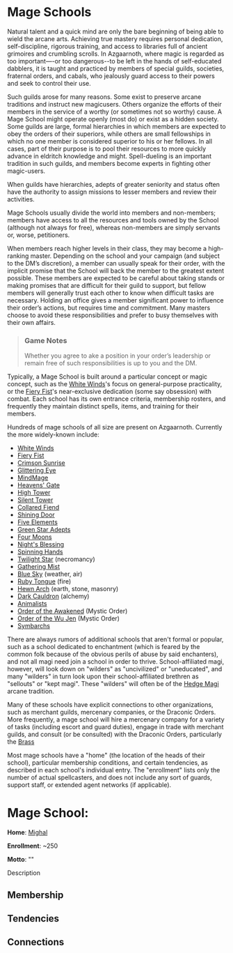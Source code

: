 # Mage Schools
Natural talent and a quick mind are only the bare beginning of being able to wield the arcane arts. Achieving true mastery requires personal dedication, self-discipline, rigorous training, and access to libraries full of ancient grimoires and crumbling scrolls. In
Azgaarnoth, where magic is regarded as too important—-or too dangerous--to be left in the hands of self-educated dabblers, it is taught and practiced by members of special guilds, societies, fraternal orders, and cabals, who jealously guard access to their powers and seek to control their use.

Such guilds arose for many reasons. Some exist to preserve arcane traditions and instruct new magicusers. Others organize the efforts of their members in the service of a worthy (or sometimes not so worthy) cause. A Mage School might operate openly (most do) or exist as a hidden society. Some guilds are large, formal hierarchies in which members are expected to obey the orders of their superiors, while others are small fellowships in which no one member is considered superior to his or her fellows. In all cases, part of their purpose is to pool their resources to more quickly advance in eldritch knowledge and might. Spell-dueling is an important tradition in such guilds, and members become experts in fighting other magic-users.

When guilds have hierarchies, adepts of greater seniority and status often have the authority to assign missions to lesser members and review their activities. 

Mage Schools usually divide the world into members and non-members; members have access to all the resources and tools owned by the School (although not always for free), whereas non-members are simply servants or, worse, petitioners.

When members reach higher levels in their class, they may become a high-ranking master. Depending on the school and your campaign (and subject to the DM’s discretion), a member can usually speak for their order, with the implicit promise that the School will back the member to the greatest extent possible. These members are expected to be careful about taking stands or making promises that are difficult for their guild to support, but fellow members will generally trust each other to know when difficult tasks are necessary. Holding an office gives a member significant power to influence their order’s actions, but requires time and commitment. Many masters
choose to avoid these responsibilities and prefer to busy themselves with their own affairs. 

> ### Game Notes
> Whether you agree to ake a position in your order’s leadership or remain free of such responsibilities is up to you and the DM.

Typically, a Mage School is built around a particular concept or magic concept, such as the [White Winds](WhiteWinds.md)'s focus on general-purpose practicality, or the [Fiery Fist](FieryFist.md)'s near-exclusive dedication (some say obsession) with combat. Each school has its own entrance criteria, membership rosters, and frequently they maintain distinct spells, items, and training for their members.
 
Hundreds of mage schools of all size are present on Azgaarnoth. Currently the more widely-known include:

* [White Winds](WhiteWinds.md)
* [Fiery Fist](FieryFist.md)
* [Crimson Sunrise](CrimsonSunrise.md)
* [Glittering Eye](GlitteringEye.md)
* [MindMage](MindMage.md)
* [Heavens' Gate](HeavensGate.md)
* [High Tower](HighTower.md)
* [Silent Tower](SilentTower.md)
* [Collared Fiend](CollaredFiend.md)
* [Shining Door](ShiningDoor.md)
* [Five Elements](FiveElements.md)
* [Green Star Adepts](GreenStar.md)
* [Four Moons](FourMoons.md)
* [Night's Blessing](NightsBlessing.md)
* [Spinning Hands](SpinningHands.md)
* [Twilight Star](TwilightStar.md) (necromancy)
* [Gathering Mist](GatheringMist.md)
* [Blue Sky](BlueSky.md) (weather, air)
* [Ruby Tongue](RubyTongue.md) (fire)
* [Hewn Arch](HewnArch.md) (earth, stone, masonry)
* [Dark Cauldron](DarkCauldron.md) (alchemy)
* [Animalists](Animalists.md)
* [Order of the Awakened](OrderAwakened.md) (Mystic Order)
* [Order of the Wu Jen](WuJen.md) (Mystic Order)
* [Symbarchs](Symbarchs.md)

There are always rumors of additional schools that aren't formal or popular, such as a school dedicated to enchantment (which is feared by the common folk because of the obvious perils of abuse by said enchanters), and not all magi need join a school in order to thrive. School-affiliated magi, however, will look down on "wilders" as "uncivilized" or "uneducated", and many "wilders" in turn look upon their school-affiliated brethren as "sellouts" or "kept magi". These "wilders" will often be of the [Hedge Magi](/Classes/Wizard/HedgeMagi.md) arcane tradition.

Many of these schools have explicit connections to other organizations, such as merchant guilds, mercenary companies, or the Draconic Orders. More frequently, a mage school will hire a mercenary company for a variety of tasks (including escort and guard duties), engage in trade with merchant guilds, and consult (or be consulted) with the Draconic Orders, particularly the [Brass](/Organizations/DraconicOrder/Brass.md)

Most mage schools have a "home" (the location of the heads of their school), particular membership conditions, and certain tendencies, as described in each school's individual entry. The "enrollment" lists only the number of actual spellcasters, and does not include any sort of guards, support staff, or extended agent networks (if applicable).


# Mage School: 
**Home**: [Mighal](/Cities/Mighal.md)

**Enrollment**: ~250

**Motto**: ""

Description

## Membership

## Tendencies

## Connections
